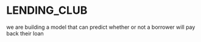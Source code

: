 # LENDING_CLUB
we are building a model that can predict whether or not a borrower will pay back their loan

